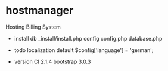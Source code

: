 hostmanager
===============
Hosting Billing System

- install
db
_install/install.php
config
config.php
database.php

- todo
localization
default
$config['language'] = 'german';

- version
CI 2.1.4
bootstrap 3.0.3

